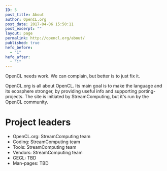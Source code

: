 ```yaml
---
ID: 5
post_title: About
author: OpenCL.org
post_date: 2017-04-06 15:50:11
post_excerpt: ""
layout: page
permalink: http://opencl.org/about/
published: true
hefo_before:
  - "1"
hefo_after:
  - "1"
---
```

OpenCL needs work. We can complain, but better is to just fix it.

OpenCL.org is all about OpenCL. Its main goal is to make the language and its ecosphere stronger, by providing useful info and supporting porting-projects.
The site is initiated by StreamComputing, but it's run by the OpenCL community.
<h1>Project leaders</h1>
<ul>
 	<li>OpenCL.org: StreamComputing team</li>
 	<li>Coding: StreamComputing team</li>
 	<li>Tools: StreamComputing team</li>
 	<li>Vendors: StreamComputing team</li>
 	<li>GEGL: TBD</li>
 	<li>Man-pages: TBD</li>
</ul>